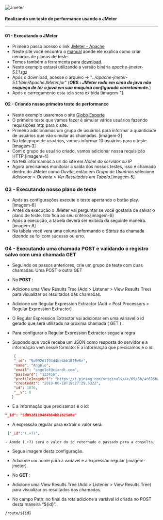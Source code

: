 ![Jmeter](https://upload.wikimedia.org/wikipedia/commons/2/22/Apache_JMeter.png)

#### Realizando um teste de performance usando o JMeter

---

#### 01 - Executando o JMeter
 - Primeiro passo acesso o link [JMeter - Apache](https://jmeter.apache.org/)
 - Neste site você encontra o [manual](https://jmeter.apache.org/usermanual/index.html) aonde ele explica como criar cenários de planos de teste.
 - Temos também a ferramenta para [download](https://jmeter.apache.org/download_jmeter.cgi).
 - Neste exemplo estarei utilizando a versão binária *apache-jmeter-5.1.1.tgz*
 - Após o download, acesse o arquivo -> "*../apache-jmeter-5.1.1/bin/ApacheJMeter.jar*" (***OBS.: JMeter roda em cima do java não esqueça de ter o java em sua maquina configurado corretamente.***)
 - Após o carregamento esta tela sera exibida [imagem-1].
 
#### 02 - Criando nosso primeiro teste de performance
 - Neste exemplo usaremos o site [Globo Esporte](https://globoesporte.globo.com/)
 - O primeiro teste que vamos fazer é simular vários usuários fazendo requisições http para o site.
  - Primeiro adicionamos um grupo de usuários para informar a quantidade de usuários que vão simular as chamadas. [imagem-2]
  - Na tela grupo de usuários, vamos informar 10 usuários para o teste. [imagem-3]
  - Com o grupo de usuário criado, vamos adicionar nossa requisição HTTP.[imagem-4]
  - Na tela informamos a url do site em *Nome do servidor ou IP*
  - Agora precisamos monitorar a saída dos nossos testes, isso é chamado dentro do JMeter como *Ouvite*, então em *Grupo de Usuários* selecione *Adicionar > Ouvinte > Ver Resultados em Tabela*.[imagem-5]
  
### 03 - Executando nosso plano de teste
 - Após as configurações execute o teste apertando o botão play.[imagem-6]
 - Antes da execução o JMeter vai perguntar se você gostaria de salvar o plano de teste. Isto fica ao seu critério.[imagem-6]
 - Após a execução, a tabela deverá ser exibida da seguinte maneira.[imagem-8]
 - Na tabela você vera uma coluna informando o *Status* da chamada dizendo se foi com sucesso ou erro.
  
  
### 04 - Executando uma chamada POST e validando o registro salvo com uma chamada GET

 - Seguindo os passos anteriores, crie um grupo de teste com duas chamadas. Uma POST e outra GET

 - No **POST** :
  - Adicione uma View Results Tree (Add > Listener > View Results Tree) para visualizar os resultados das chamadas.
  - Adicione um Regular Expression Extractor (Add > Post Processors > Regular Expression Extractor)
  - O Regular Expression Extractor vai adicionar em uma váriavel o id gerado que será utilizado na próxima chamada ( GET ) .
  - Para configurar o Regular Expression Extractor segue a regra
  - Supondo que você receba um JSON como resposta do servidor e a informação vem nesse formato:
    E a informação que precisamos é o id:
```json
    {
    "_id": "5d092d1194d4bb4bb1825e8e",
    "name": "Angelo",
    "email": "angelof@ciandt.com",
    "password": "123456",
    "profileImageUrl": "https://i.pinimg.com/originals/4c/69/6b/4c696b49e5babe8f5a232c48ef61e995.jpg",
    "createdAt": "2019-06-18T18:27:29.632Z",
    "id": 1076,
    "__v": 0
   }
```
   - E a informação que precisamos é o id:
  ```json
  "_id": "5d092d1194d4bb4bb1825e8e"
  ```
   - A expressão regular para extrair o valor será:
  ```json
   {"_id":"(.+?)",
  ```
    - Aonde (.+?) será o valor do id retornado e passado para a consulta.
 
 - Segue imagem desta configuração.
 - Adicione um nome para a variável e a expressão regular [imagem-jmeter].
  
 - No **GET** :
 - Adicione uma View Results Tree (Add > Listener > View Results Tree) para visualizar os resultados das chamadas.
 - No campo Path: no final da rota adicione a variável id criada no POST desta maneira “${id}”.

```/route/${id}```



  
 

 
 
